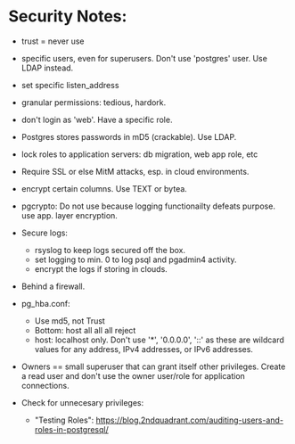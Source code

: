 
Security Notes:
==============

* trust = never use
* specific users, even for superusers. Don't use
  'postgres' user. Use LDAP instead.
* set specific listen_address

* granular permissions: tedious, hardork.

* don't login as 'web'. Have a specific role.

* Postgres stores passwords in mD5 (crackable).
  Use LDAP.

* lock roles to application servers: db migration, web app role, etc

* Require SSL or else MitM attacks, esp. in cloud environments.

* encrypt certain columns. Use TEXT or bytea.

* pgcrypto: Do not use because logging functionailty defeats
  purpose. use app. layer encryption.

* Secure logs:
  * rsyslog to keep logs secured off the box.
  * set logging to min. 0 to log psql and pgadmin4 activity.
  * encrypt the logs if storing in clouds.

* Behind a firewall.

* pg_hba.conf:
  * Use md5, not Trust
  * Bottom: host all all all reject
  * host: localhost only. Don't use '\*', '0.0.0.0', '::' as these are wildcard values for any address, IPv4 addresses, or 
  IPv6 addresses.

* Owners == small superuser that can grant itself other privileges. Create a read user and don't use the owner user/role for application connections.

* Check for unnecesary privileges:
  * "Testing Roles": https://blog.2ndquadrant.com/auditing-users-and-roles-in-postgresql/


